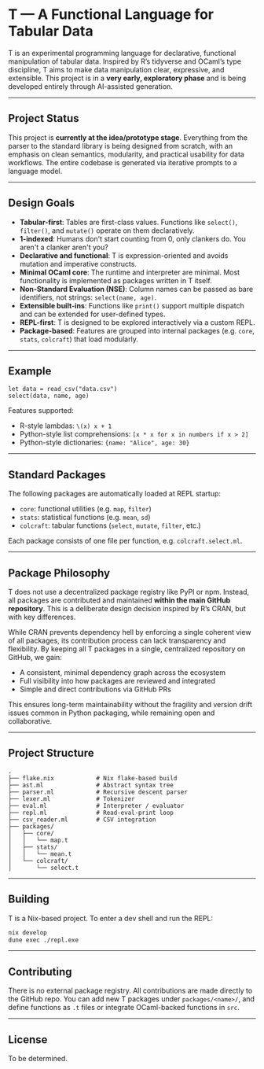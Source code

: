 # T — A Functional Language for Tabular Data

T is an experimental programming language for declarative, functional manipulation of tabular data. Inspired by R’s tidyverse and OCaml’s type discipline, T aims to make data manipulation clear, expressive, and extensible. This project is in a **very early, exploratory phase** and is being developed entirely through AI-assisted generation.

---

## Project Status

This project is **currently at the idea/prototype stage**. Everything from the parser to the standard library is being designed from scratch, with an emphasis on clean semantics, modularity, and practical usability for data workflows. The entire codebase is generated via iterative prompts to a language model.

---

## Design Goals

- **Tabular-first**: Tables are first-class values. Functions like `select()`, `filter()`, and `mutate()` operate on them declaratively.
- **1-indexed**: Humans don't start counting from 0, only clankers do. You aren't a clanker aren't you?
- **Declarative and functional**: T is expression-oriented and avoids mutation and imperative constructs.
- **Minimal OCaml core**: The runtime and interpreter are minimal. Most functionality is implemented as packages written in T itself.
- **Non-Standard Evaluation (NSE)**: Column names can be passed as bare identifiers, not strings: `select(name, age)`.
- **Extensible built-ins**: Functions like `print()` support multiple dispatch and can be extended for user-defined types.
- **REPL-first**: T is designed to be explored interactively via a custom REPL.
- **Package-based**: Features are grouped into internal packages (e.g. `core`, `stats`, `colcraft`) that load modularly.

---

## Example

```t
let data = read_csv("data.csv")
select(data, name, age)
```

Features supported:

- R-style lambdas: `\(x) x + 1`
- Python-style list comprehensions: `[x * x for x in numbers if x > 2]`
- Python-style dictionaries: `{name: "Alice", age: 30}`

---

## Standard Packages

The following packages are automatically loaded at REPL startup:

- `core`: functional utilities (e.g. `map`, `filter`)
- `stats`: statistical functions (e.g. `mean`, `sd`)
- `colcraft`: tabular functions (`select`, `mutate`, `filter`, etc.)

Each package consists of one file per function, e.g. `colcraft.select.ml`.

---

## Package Philosophy

T does not use a decentralized package registry like PyPI or npm. Instead, all packages are contributed and maintained **within the main GitHub repository**. This is a deliberate design decision inspired by R’s CRAN, but with key differences.

While CRAN prevents dependency hell by enforcing a single coherent view of all packages, its contribution process can lack transparency and flexibility. By keeping all T packages in a single, centralized repository on GitHub, we gain:

- A consistent, minimal dependency graph across the ecosystem
- Full visibility into how packages are reviewed and integrated
- Simple and direct contributions via GitHub PRs

This ensures long-term maintainability without the fragility and version drift issues common in Python packaging, while remaining open and collaborative.

---

## Project Structure

```
.
├── flake.nix            # Nix flake-based build
├── ast.ml               # Abstract syntax tree
├── parser.ml            # Recursive descent parser
├── lexer.ml             # Tokenizer
├── eval.ml              # Interpreter / evaluator
├── repl.ml              # Read-eval-print loop
├── csv_reader.ml        # CSV integration
├── packages/
│   ├── core/
│   │   └── map.t
│   ├── stats/
│   │   └── mean.t
│   └── colcraft/
│       └── select.t
```

---

## Building

T is a Nix-based project. To enter a dev shell and run the REPL:

```sh
nix develop
dune exec ./repl.exe
```

---

## Contributing

There is no external package registry. All contributions are made directly to the GitHub repo. You can add new T packages under `packages/<name>/`, and define functions as `.t` files or integrate OCaml-backed functions in `src`.

---

## License

To be determined.


